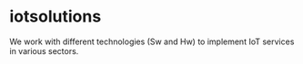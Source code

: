 # iotsolutions
We work with different technologies (Sw and Hw) to implement IoT services in various sectors.
